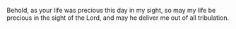 Behold, as your life was precious this day in my sight, so may my life be precious in the sight of the Lord, and may he deliver me out of all tribulation.
